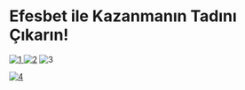 # Efesbet ile Kazanmanın Tadını Çıkarın!
<a href="https://shortlinkapp.com/YTlMI">![1](https://github.com/user-attachments/assets/b9d156e9-f32f-4a45-8f42-095a12d4f5eb)
![2](https://github.com/user-attachments/assets/f9c83d5e-1a99-4425-92d9-df43e6d80a7c)</a>
![3](https://github.com/user-attachments/assets/97437dd6-623d-494a-8a15-34998539df84)

<a href="https://indexle.com/">![4](https://github.com/user-attachments/assets/c2d4874d-d5a3-4e1a-aa05-962b05412aa8)</a>
